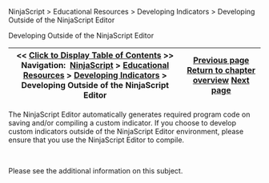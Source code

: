 ﻿


NinjaScript \> Educational Resources \> Developing Indicators \> Developing Outside of the NinjaScript Editor






















Developing Outside of the NinjaScript Editor







| \<\< [Click to Display Table of Contents](developing_outside_of_the_ninj.md) \>\> **Navigation:**     [NinjaScript](ninjascript.md) \> [Educational Resources](educational_resources.md) \> [Developing Indicators](developing_indicators.md) \> Developing Outside of the NinjaScript Editor | [Previous page](using.md) [Return to chapter overview](developing_indicators.md) [Next page](developing_strategies.md) |
| --- | --- |











The NinjaScript Editor automatically generates required program code on saving and/or compiling a custom indicator. If you choose to develop custom indicators outside of the NinjaScript Editor environment, please ensure that you use the NinjaScript Editor to compile.


 


Please see the additional information on this subject.








